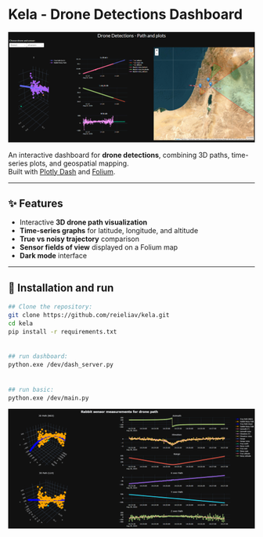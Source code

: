 # Kela - Drone Detections Dashboard
![Drone Detections Dashboard](/docs/dashboard.png)

An interactive dashboard for **drone detections**, combining 3D paths, time-series plots, and geospatial mapping.  
Built with [Plotly Dash](https://dash.plotly.com/) and [Folium](https://python-visualization.github.io/folium/).

---

## ✨ Features

- Interactive **3D drone path visualization**  
- **Time-series graphs** for latitude, longitude, and altitude  
- **True vs noisy trajectory** comparison  
- **Sensor fields of view** displayed on a Folium map  
- **Dark mode** interface  

---

## 🚀 Installation and run


```bash
## Clone the repository:
git clone https://github.com/reieliav/kela.git
cd kela
pip install -r requirements.txt


## run dashboard:
python.exe /dev/dash_server.py 


## run basic:
python.exe /dev/main.py 
```
![Drone Detections Dashboard](/docs/figs.png)
